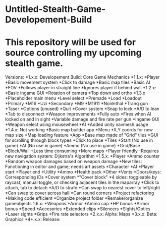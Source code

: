 Untitled-Stealth-Game-Developement-Build
========================================
This repository will be used for source controlling my upcoming stealth game.
========================================
Versions:
	*1.x.x: Developement Build: Core Game Mechanics
		*1.1.x:
			*Player
				*Basic movement system
				*Click to damage
			*Basic map tiles
			*Basic AI
				*FOV
				*Follows player in straight line
				*Ignores player if behind wall
		*1.2.x:
			*Basic ingame GUI
				*Rotation of camera
				*Top down and ortho
		*1.3.x
			*Placeholder main menu
				*Level select
					*Premade
					*Load
				*Loadout
					*Primary
						*M16
						*Uzi
					*Secondary
						*M9
						*M1911
					*Nonlethal
						*Tranq gun
						*Taser
				*Options (unused)
				*Quit
			*Cover system
				*Snap to lock
					*A/D to lean
				*Tab to disconnect
			*Weapon improvements
				*Fully auto
					*Fires when AI locked on and in sight
				*Variable damage and fire rate per gun
			*Ingame GUI
				*Weapon select using mousewheel
			*AI
				*Added unity navmesh usage
		*1.4.x: Not working
			*Basic map builder app
				*Menu
					*X,Y coords for new map size
					*Map loading feature
				*App
					*Base map made of "Grid" tiles
					*GUI for scrolling through block types
					*Click to place
					*Tiles
						*Start (No use in game)
						*AI (No use in game)
						*Ammo (No use in game)
						*Grid/Base
						*Block/Wall
				+Less time consuming
				+More maps
				+Player friendly
				-Requires new navigation system: Dijkstra's Algorithm
		*1.5.x:
			*Player
				*Ammo counter
				*Random weapon damages based on weapon damage
			*New tiles: Functioning in editor and game; needs art assets
				*Character
					*AI
					*Player start
					*Player end
				*Utility
					*Ammo
					*Health pack
				*Other
					*Vents
					*Doors/keys: Corresponding IDs
			*Cover system
				*"Cover block"
					*4 sides: toggleable by raycast, manual toggle, or checking adjacent tiles in the maparray
					*Click to attach, tab to detach
					*A/D to strafe
					*Can swap to nearest cover to left/right
					*Can swap to cover across hall
					*Can round corners
			*Project refactoring 
				*Making code efficient
				*Organize project folder
				*Remake/organize gameobjects
		1.6.x:
			*Weapons
				*Armor
					*Ammo cap
					*HP bonus
					*Armor bonus
					*Speed
				*Accesories
					*Extended clips
					*Silencers
					*Sights/Optics
					*Laser sights
					*Grips
					*Fire rate selectors
	*2.x.x: Alpha: Maps
	*3.x.x: Beta: Graphics
	*4+.x.x: Release:
